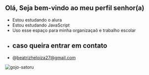 ## Olá, Seja bem-vindo ao meu perfil senhor(a)
-  Estou estudando o alura
-  Estou estudando JavaScript
-  Uso esse espaço para minha organizaçaõ e trabalho escolar
-  ## caso queira entrar em contato
-  @beatrizheloiza27@gmail.com
   
![gojo-satoru](https://github.com/user-attachments/assets/cef153ad-17d1-4137-9c3c-8dc765b5e159)
